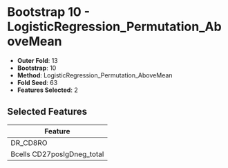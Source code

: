 # Bootstrap 10 - LogisticRegression_Permutation_AboveMean

- **Outer Fold**: 13
- **Bootstrap**: 10
- **Method**: LogisticRegression_Permutation_AboveMean
- **Fold Seed**: 63
- **Features Selected**: 2

## Selected Features

| Feature |
|---------|
| DR_CD8RO |
| Bcells CD27posIgDneg_total |
